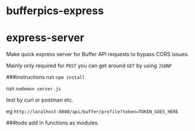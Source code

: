 # bufferpics-express
express-server
==================
Make quick express server for Buffer API requests to bypass CORS issues.

Mainly only required for `POST` you can get around `GET` by using `JSONP`

###instructions
run `npm install`

run `nodemon server.js`

test by curl or postman etc.

eg `http://localhost:8080/api/buffer/profile?token=TOKEN_GOES_HERE`


###todo
add in functions as modules.

